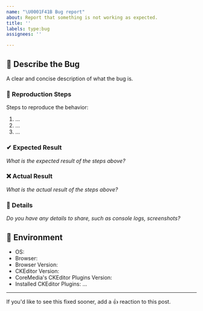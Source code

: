 ```yaml
---
name: "\U0001F41B Bug report"
about: Report that something is not working as expected.
title: ''
labels: type:bug
assignees: ''

---
```


## 📝 Describe the Bug

A clear and concise description of what the bug is.

### 👣 Reproduction Steps

Steps to reproduce the behavior:

1. …
2. …
3. …

### ✔ Expected Result

_What is the expected result of the steps above?_

### ❌ Actual Result

_What is the actual result of the steps above?_

### 🔎 Details

_Do you have any details to share, such as console logs, screenshots?_

## 📃 Environment

* OS: <!-- e.g. iOS, Windows, Linux -->
* Browser: <!-- e.g. Chrome, Safari, Firefox -->
* Browser Version: <!-- e.g. 100.0 -->
* CKEditor Version: <!-- e.g. 35.0.0 -->
* CoreMedia's CKEditor Plugins Version: <!-- e.g. 9.0.0 -->
* Installed CKEditor Plugins: …

---

If you'd like to see this fixed sooner, add a 👍 reaction to this post.
